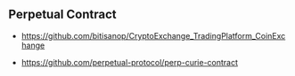 
## Perpetual Contract

* https://github.com/bitisanop/CryptoExchange_TradingPlatform_CoinExchange

* https://github.com/perpetual-protocol/perp-curie-contract